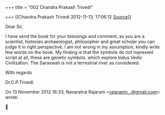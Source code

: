 +++
title = "002 Chandra Prakash Trivedi"

+++
[[Chandra Prakash Trivedi	2012-11-13, 17:06:12 [Source](https://groups.google.com/g/bvparishat/c/9gAxxf57u8s)]]



Dear Sir,  
  
I have send the book for your blessings and comment, as you are a scientist, historian archaeologist, philosopher and great scholar you can judge it in right perspective. I am not wrong in my assumption, kindly write few words on the book. My finding is that the symbols do not represent script at all, these are genetic symbols, which explore Indus Vedic Civilization. The Saraswati is not a terrestrial river as considered.  
  
With regards  
  
Dr.C.P.Trivedi  
  
  
  
  
  

On 13 November 2012 16:33, Navaratna Rajaram \<[rajaramn...@gmail.com]()\> wrote:  



